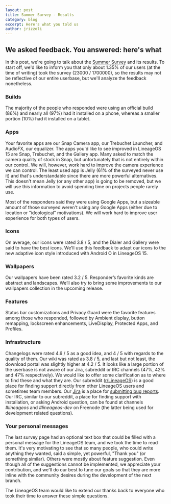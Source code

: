 ```yaml
---
layout: post
title: Summer Survey - Results
category: blog
excerpt: Here's what you told us
author: jrizzoli
---
```


## We asked feedback. You answered: here's what

In this post, we're going to talk about the [Summer Survey](https://www.lineageos.org/Summer-Survey/) and its results.
To start off, we'd like to inform you that only about 1.35% of our users (at the time of writing) took the survey (23000 / 1700000), so the results may not be reflective of our entire userbase, but we'll analyze the feedback nonetheless.


### Builds

The majority of the people who responded were using an official build (86%) and nearly all (97%) had it installed on a phone, whereas a smaller portion (10%) had it installed on a tablet.


### Apps

Your favorite apps are our Snap Camera app, our Trebuchet Launcher, and AudioFX, our equalizer. The apps you'd like to see improved in LineageOS 15 are Snap, Trebuchet, and the Gallery app.
Many asked to match the camera quality of stock in Snap, but unfortunately that is not entirely within our control. We will, however, work hard to improve the camera experience we can control.
The least used app is Jelly (61% of the surveyed never use it) and that's understandable since there are more powerful alternatives. This doesn't mean Jelly (or any other app) is going to be removed, but we will use this information to avoid spending time on projects people rarely use. 

Most of the responders said they were using Google Apps, but a sizeable amount of those surveyed weren't using any Google Apps (either due to location or "ideological" motivations). We will work hard to improve user experience for both types of users.


### Icons

On average, our icons were rated 3.8 / 5, and the Dialer and Gallery were said to have the best icons. We'll use this feedback to adapt our icons to the new adaptive icon style introduced with Android O in LineageOS 15.


### Wallpapers

Our wallpapers have been rated 3.2 / 5. Responder’s favorite kinds are abstract and landscapes. We’ll also try to bring some improvements to our wallpapers collection in the upcoming release.


### Features

Status bar customizations and Privacy Guard were the favorite features among those who responded, followed by Ambient display, button remapping, lockscreen enhancements, LiveDisplay, Protected Apps, and Profiles.


### Infrastructure

Changelogs were rated 4.6 / 5 as a good idea, and 4 / 5 with regards to the quality of them.
Our wiki was rated as 3.8 / 5, and last but not least, the download portal was slightly higher at 4.2 / 5. 
It looks like a large portion of the userbase is not aware of our Jira, subreddit or IRC channels (47%, 42% and 47% respectively). We would like to offer some clarification as to where to find these and what they are.
Our subreddit ([r/LineageOS](https://www.reddit.com/r/LineageOS)) is a good place for finding support directly from other LineageOS users and sometimes team members.
Our [Jira](https://jira.lineageos.org) is a place for [submitting bug reports](https://wiki.lineageos.org/bugreport-howto.html).
Our IRC, similar to our subreddit, a place for finding support with installation, or asking Android  question, can be found at channels _#lineageos_ and _#lineageos-dev_ on Freenode (the latter being used for development related questions).


### Your personal messages

The last survey page had an optional text box that could be filled with a personal message for the LineageOS team, and we took the time to read them.
It's very motivating to see that so many people, who could write anything they wanted, said a simple, yet powerful, "Thank you" (or something similar).
Others were mostly about feature suggestion. Even though all of the suggestions cannot be implemented, we appreciate your contribution, and we'll do our best to tune our goals so that they are more inline with the community desires during the development of the next branch.



The LineageOS team would like to extend our thanks back to everyone who took their time to answer these simple questions.

